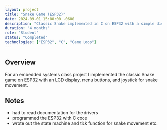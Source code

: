```yaml
---
layout: project
title: "Snake Game (ESP32)"
date: 2024-09-01 15:00:00 -0600
description: "Classic Snake implemented in C on ESP32 with a simple display."
duration: "4 months"
role: "Student"
status: "Completed"
technologies: ["ESP32", "C", "Game Loop"]
---
```


## Overview

For an embedded systems class project I implemented the classic Snake game on ESP32 with an LCD display, menu buttons, and joystick for snake movement.

## Notes

- had to read documentation for the drivers
- programmed the ESP32 with C code
- wrote out the state machine and tick function for snake movement etc.


